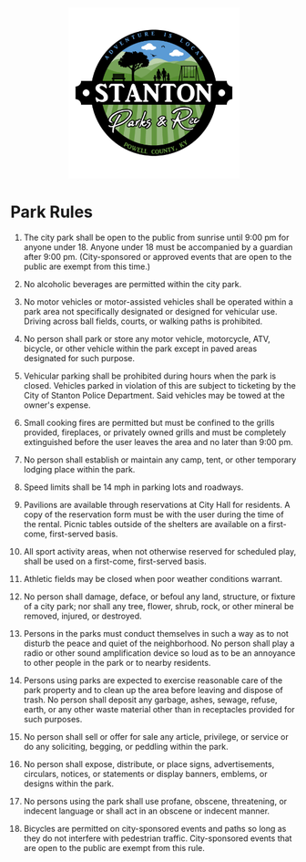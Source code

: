 <p align="center">
  <img src="../Assets/Images/Logos/Stanton_City_Park-1_1-Color-Transparent-Logo.png" alt="Baseball Logo" width="300"/>
</p>

# Park Rules

1. The city park shall be open to the public from sunrise until 9:00 pm for anyone under 18. Anyone under 18 must be accompanied by a guardian after 9:00 pm. (City-sponsored or approved events that are open to the public are exempt from this time.)

2. No alcoholic beverages are permitted within the city park.

3. No motor vehicles or motor-assisted vehicles shall be operated within a park area not specifically designated or designed for vehicular use. Driving across ball fields, courts, or walking paths is prohibited.

4. No person shall park or store any motor vehicle, motorcycle, ATV, bicycle, or other vehicle within the park except in paved areas designated for such purpose.

5. Vehicular parking shall be prohibited during hours when the park is closed. Vehicles parked in violation of this are subject to ticketing by the City of Stanton Police Department. Said vehicles may be towed at the owner's expense.

6. Small cooking fires are permitted but must be confined to the grills provided, fireplaces, or privately owned grills and must be completely extinguished before the user leaves the area and no later than 9:00 pm.

7. No person shall establish or maintain any camp, tent, or other temporary lodging place within the park.

8. Speed limits shall be 14 mph in parking lots and roadways.

9.  Pavilions are available through reservations at City Hall for residents. A copy of the reservation form must be with the user during the time of the rental. Picnic tables outside of the shelters are available on a first-come, first-served basis.

10. All sport activity areas, when not otherwise reserved for scheduled play, shall be used on a first-come, first-served basis.

11. Athletic fields may be closed when poor weather conditions warrant.

12. No person shall damage, deface, or befoul any land, structure, or fixture of a city park; nor shall any tree, flower, shrub, rock, or other mineral be removed, injured, or destroyed.

13. Persons in the parks must conduct themselves in such a way as to not disturb the peace and quiet of the neighborhood. No person shall play a radio or other sound amplification device so loud as to be an annoyance to other people in the park or to nearby residents.

14. Persons using parks are expected to exercise reasonable care of the park property and to clean up the area before leaving and dispose of trash. No person shall deposit any garbage, ashes, sewage, refuse, earth, or any other waste material other than in receptacles provided for such purposes.

15. No person shall sell or offer for sale any article, privilege, or service or do any soliciting, begging, or peddling within the park.

16. No person shall expose, distribute, or place signs, advertisements, circulars, notices, or statements or display banners, emblems, or designs within the park.

17. No persons using the park shall use profane, obscene, threatening, or indecent language or shall act in an obscene or indecent manner.

18. Bicycles are permitted on city-sponsored events and paths so long as they do not interfere with pedestrian traffic. City-sponsored events that are open to the public are exempt from this rule.

